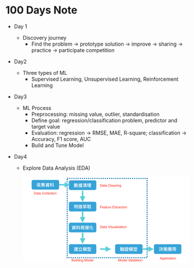 # 100 Days Note

* Day 1
  * Discovery journey
    * Find the problem -> prototype solution -> improve -> sharing -> practice -> participate competition
* Day2
  * Three types of ML
    * Supervised Learning, Unsupervised Learning, Reinforcement Learning
* Day3
  * ML Process	
    * Preprocessing: missing value, outlier, standardisation
    * Define goal: regression/classification problem, predictor and target value
    * Evaluation: regression -> RMSE, MAE, R-square; classification -> Accuracy, F1 score, AUC
    * Build and Tune Model

* Day4

  * Explore Data Analysis (EDA)

    <img src='Screenshots/data_analysis_process.png'>


